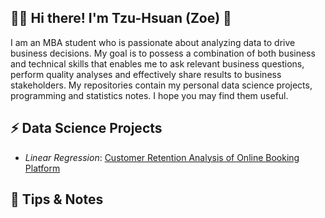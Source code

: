 ## 👩‍💻 Hi there! I'm Tzu-Hsuan (Zoe) 👋 
I am an MBA student who is passionate about analyzing data to drive business decisions. My goal is to possess a combination of both business and technical skills that enables me to ask relevant business questions, perform quality analyses and effectively share results to business stakeholders. My repositories contain my personal data science projects, programming and statistics notes. I hope you may find them useful.

## ⚡ Data Science Projects
- *Linear Regression*: [Customer Retention Analysis of Online Booking Platform](https://github.com/tzuhsuancheng/retention-analysis)


## 📝 Tips & Notes


<!--
**tzuhsuancheng/tzuhsuancheng** is a ✨ _special_ ✨ repository because its `README.md` (this file) appears on your GitHub profile.

Here are some ideas to get you started:

- 🔭 I’m currently working on ...
- 🌱 I’m currently learning ...
- 👯 I’m looking to collaborate on ...
- 🤔 I’m looking for help with ...
- 💬 Ask me about ...
- 📫 How to reach me: ...
- 😄 Pronouns: ...
- ⚡ Fun fact: ...
-->
